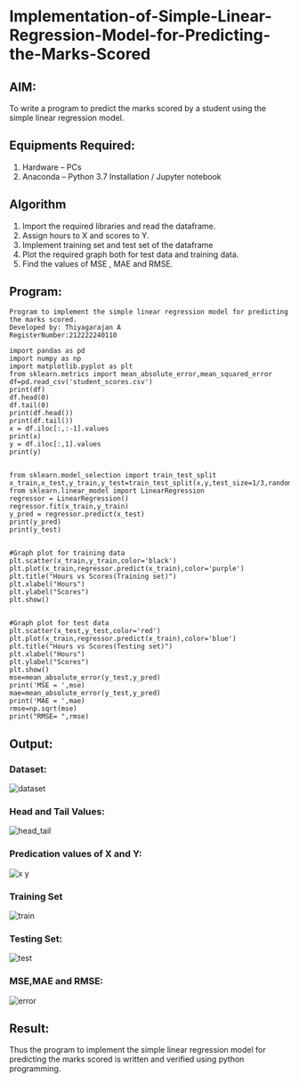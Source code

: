 # Implementation-of-Simple-Linear-Regression-Model-for-Predicting-the-Marks-Scored

## AIM:
To write a program to predict the marks scored by a student using the simple linear regression model.

## Equipments Required:
1. Hardware – PCs
2. Anaconda – Python 3.7 Installation / Jupyter notebook

## Algorithm

1. Import the required libraries and read the dataframe.
2. Assign hours to X and scores to Y.
3. Implement training set and test set of the dataframe
4. Plot the required graph both for test data and training data.
5. Find the values of MSE , MAE and RMSE.


## Program:
```
Program to implement the simple linear regression model for predicting the marks scored.
Developed by: Thiyagarajan A
RegisterNumber:212222240110

import pandas as pd
import numpy as np
import matplotlib.pyplot as plt
from sklearn.metrics import mean_absolute_error,mean_squared_error
df=pd.read_csv('student_scores.csv')
print(df)
df.head(0)
df.tail(0)
print(df.head())
print(df.tail())
x = df.iloc[:,:-1].values
print(x)
y = df.iloc[:,1].values
print(y)


from sklearn.model_selection import train_test_split
x_train,x_test,y_train,y_test=train_test_split(x,y,test_size=1/3,random_state=0)
from sklearn.linear_model import LinearRegression
regressor = LinearRegression()
regressor.fit(x_train,y_train)
y_pred = regressor.predict(x_test)
print(y_pred)
print(y_test)


#Graph plot for training data
plt.scatter(x_train,y_train,color='black')
plt.plot(x_train,regressor.predict(x_train),color='purple')
plt.title("Hours vs Scores(Training set)")
plt.xlabel("Hours")
plt.ylabel("Scores")
plt.show()


#Graph plot for test data
plt.scatter(x_test,y_test,color='red')
plt.plot(x_train,regressor.predict(x_train),color='blue')
plt.title("Hours vs Scores(Testing set)")
plt.xlabel("Hours")
plt.ylabel("Scores")
plt.show()
mse=mean_absolute_error(y_test,y_pred)
print('MSE = ',mse)
mae=mean_absolute_error(y_test,y_pred)
print('MAE = ',mae)
rmse=np.sqrt(mse)
print("RMSE= ",rmse)

```
## Output:
### Dataset:
![dataset](https://github.com/A-Thiyagarajan/Implementation-of-Simple-Linear-Regression-Model-for-Predicting-the-Marks-Scored/assets/118707693/abc37286-fe85-40a7-8e5e-9c267ff64b5d)

### Head and Tail Values:
![head_tail](https://github.com/A-Thiyagarajan/Implementation-of-Simple-Linear-Regression-Model-for-Predicting-the-Marks-Scored/assets/118707693/9a45ea65-3698-4c4d-9cb3-ac00dc4add67)

### Predication values of X and Y:
![x y](https://github.com/A-Thiyagarajan/Implementation-of-Simple-Linear-Regression-Model-for-Predicting-the-Marks-Scored/assets/118707693/cd0dfb84-9cc5-4bb4-9deb-a7f383913a33)

### Training Set
![train](https://github.com/A-Thiyagarajan/Implementation-of-Simple-Linear-Regression-Model-for-Predicting-the-Marks-Scored/assets/118707693/e4db0074-88e5-4469-bac5-bb864dd7c5a2)

### Testing Set:
![test](https://github.com/A-Thiyagarajan/Implementation-of-Simple-Linear-Regression-Model-for-Predicting-the-Marks-Scored/assets/118707693/fdadd02c-f237-4ba6-8c28-bb6b9146ad6b)

### MSE,MAE and RMSE:
![error](https://github.com/A-Thiyagarajan/Implementation-of-Simple-Linear-Regression-Model-for-Predicting-the-Marks-Scored/assets/118707693/6c870001-a38e-4028-ad9b-22c9ac02d0fc)


## Result:
Thus the program to implement the simple linear regression model for predicting the marks scored is written and verified using python programming.
